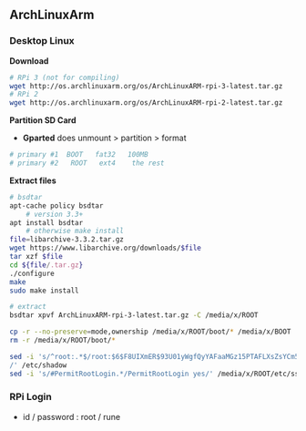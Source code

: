 ArchLinuxArm
---

### Desktop Linux

**Download**
```sh
# RPi 3 (not for compiling)
wget http://os.archlinuxarm.org/os/ArchLinuxARM-rpi-3-latest.tar.gz
# RPi 2
wget http://os.archlinuxarm.org/os/ArchLinuxARM-rpi-2-latest.tar.gz
```

**Partition SD Card**
- **Gparted** does unmount > partition > format
```sh
# primary #1  BOOT   fat32   100MB  
# primary #2   ROOT   ext4    the rest
```

**Extract files**
```sh
# bsdtar
apt-cache policy bsdtar
	# version 3.3+
apt install bsdtar
	# otherwise make install
file=libarchive-3.3.2.tar.gz
wget https://www.libarchive.org/downloads/$file
tar xzf $file
cd ${file/.tar.gz}
./configure
make
sudo make install

# extract
bsdtar xpvf ArchLinuxARM-rpi-3-latest.tar.gz -C /media/x/ROOT

cp -r --no-preserve=mode,ownership /media/x/ROOT/boot/* /media/x/BOOT
rm -r /media/x/ROOT/boot/*

sed -i 's/^root:.*$/root:$6$F8UIXmER$93U01yWgfQyYAFaaMGz15PTAFLXsZsYCm5.jHSSnF6u1YojQeBZHAn7VcFOvvohqJ9fV3BtKEAKcBsEcFaT6a/:16486::::::
/' /etc/shadow
sed -i 's/#PermitRootLogin.*/PermitRootLogin yes/' /media/x/ROOT/etc/ssh/sshd_config
```

### RPi Login  
- id / password : root / rune
